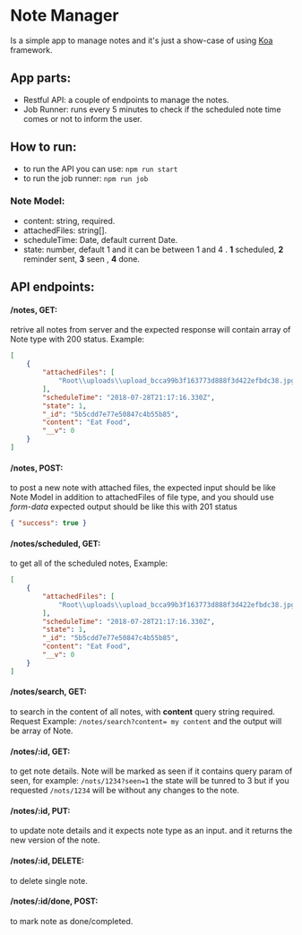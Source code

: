 # Note Manager
Is a simple app to manage notes and it's just a show-case of using [Koa](https://koajs.com/) framework.
## App parts:
* Restful API: a couple of endpoints to manage the notes.
* Job Runner: runs every 5 minutes to check if the scheduled note time comes or not to inform the user.

## How to run:
* to run the API you can use:
`npm run start`
* to run the job runner:
`npm run job`

### Note Model:
* content: string, required.
* attachedFiles: string[].
* scheduleTime: Date, default current Date.
* state: number, default 1 and it can be between 1 and 4 . **1** scheduled, **2** reminder sent, **3** seen , **4** done.
## API endpoints:
#### /notes, **GET**:
retrive all notes from server and the expected response will contain array of Note type with 200 status.
Example:
```json
[
    {
        "attachedFiles": [
            "Root\\uploads\\upload_bcca99b3f163773d888f3d422efbdc38.jpg"
        ],
        "scheduleTime": "2018-07-28T21:17:16.330Z",
        "state": 1,
        "_id": "5b5cdd7e77e50847c4b55b85",
        "content": "Eat Food",
        "__v": 0
    }
]
```
#### /notes, **POST**:
to post a new note with attached files,
the expected input should be like Note Model in addition to attachedFiles of file type, and you should use *form-data* 
expected output should be like this with 201 status
```json
{ "success": true }
```

#### /notes/scheduled, **GET**:
to get all of the scheduled notes,
Example:
```json
[
    {
        "attachedFiles": [
            "Root\\uploads\\upload_bcca99b3f163773d888f3d422efbdc38.jpg"
        ],
        "scheduleTime": "2018-07-28T21:17:16.330Z",
        "state": 1,
        "_id": "5b5cdd7e77e50847c4b55b85",
        "content": "Eat Food",
        "__v": 0
    }
]
```

#### /notes/search, **GET**:
to search in the content of all notes, with **content** query string required.
Request Example:
`/notes/search?content= my content`
and the output will be array of Note.

#### /notes/:id, **GET**:
to get note details.
Note will be marked as seen if it contains query param of seen, 
for example:
`/nots/1234?seen=1`
the state will be tunred to 3
but if you requested `/nots/1234` will be without any changes to the note.

#### /notes/:id, **PUT**:
to update note details and it expects note type as an input.
and it returns the new version of the note.

#### /notes/:id, **DELETE**:
to delete single note.

#### /notes/:id/done, **POST**:
to mark note as done/completed.
